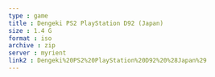 ```yaml
---
type : game
title : Dengeki PS2 PlayStation D92 (Japan)
size : 1.4 G
format : iso
archive : zip
server : myrient
link2 : Dengeki%20PS2%20PlayStation%20D92%20%28Japan%29
---
```


